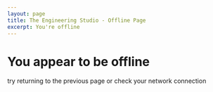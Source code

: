 ```yaml
---
layout: page
title: The Engineering Studio - Offline Page
excerpt: You're offline
---
```


<h1>You appear to be offline</h1>

<p>try returning to the previous page or check your network connection</p>
